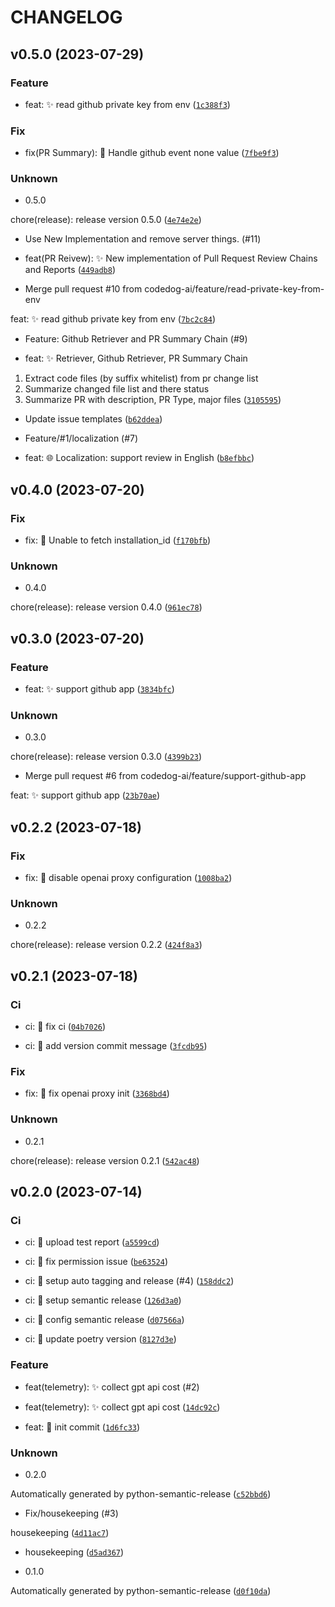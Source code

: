 # CHANGELOG





## v0.5.0 (2023-07-29)

### Feature

* feat: :sparkles: read github private key from env ([`1c388f3`](https://github.com/codedog-ai/codedog/commit/1c388f3bc5117f89fb8fa68d239d3eb837eeec7d))

### Fix

* fix(PR Summary): :bug: Handle github event none value ([`7fbe9f3`](https://github.com/codedog-ai/codedog/commit/7fbe9f3ff216cdbfc4f1681c1dfb8990ea46f9d1))

### Unknown

* 0.5.0

chore(release): release version 0.5.0 ([`4e74e2e`](https://github.com/codedog-ai/codedog/commit/4e74e2e1d7efb048bea2d5fd7bade5dda8739841))

* Use New Implementation and remove server things. (#11)

* feat(PR Reivew): :sparkles: New implementation of Pull Request Review Chains and Reports ([`449adb8`](https://github.com/codedog-ai/codedog/commit/449adb8bf32335bd3f8d4759198b79acd5372350))

* Merge pull request #10 from codedog-ai/feature/read-private-key-from-env

feat: :sparkles: read github private key from env ([`7bc2c84`](https://github.com/codedog-ai/codedog/commit/7bc2c845a0cf8a0275b6df23a839e1ba4ef7d026))

* Feature: Github Retriever and PR Summary Chain (#9)

* feat: :sparkles: Retriever, Github Retriever, PR Summary Chain

1. Extract code files (by suffix whitelist) from pr change list
2. Summarize changed file list and there status
3. Summarize PR with description, PR Type, major files ([`3105595`](https://github.com/codedog-ai/codedog/commit/310559526480b3be18e3cdce8c3da1a33b1dc654))

* Update issue templates ([`b62ddea`](https://github.com/codedog-ai/codedog/commit/b62ddea805d72c1f3e82134f91a10318c4c96104))

* Feature/#1/localization (#7)

* feat: :globe_with_meridians: Localization: support review in English ([`b8efbbc`](https://github.com/codedog-ai/codedog/commit/b8efbbcd1aabd1512fafd1ed3beb9e7a3f5f6423))


## v0.4.0 (2023-07-20)

### Fix

* fix: :bug: Unable to fetch installation_id ([`f170bfb`](https://github.com/codedog-ai/codedog/commit/f170bfb161b65c384bcb0e94a51717bfbd4cae12))

### Unknown

* 0.4.0

chore(release): release version 0.4.0 ([`961ec78`](https://github.com/codedog-ai/codedog/commit/961ec785de4a08289f37fd81a7c9da0a68ab8de2))


## v0.3.0 (2023-07-20)

### Feature

* feat: :sparkles: support github app ([`3834bfc`](https://github.com/codedog-ai/codedog/commit/3834bfc7a085317d7e7cf16c7199067fd84cf36f))

### Unknown

* 0.3.0

chore(release): release version 0.3.0 ([`4399b23`](https://github.com/codedog-ai/codedog/commit/4399b2324bf55a998f6daa76ea7101c8396b826b))

* Merge pull request #6 from codedog-ai/feature/support-github-app

feat: :sparkles: support github app ([`23b70ae`](https://github.com/codedog-ai/codedog/commit/23b70aef0af2f36ab558f624976d19970638aa23))


## v0.2.2 (2023-07-18)

### Fix

* fix: :bug: disable openai proxy configuration ([`1008ba2`](https://github.com/codedog-ai/codedog/commit/1008ba2267f4a4fe7754fa7807ef028563f7e643))

### Unknown

* 0.2.2

chore(release): release version 0.2.2 ([`424f8a3`](https://github.com/codedog-ai/codedog/commit/424f8a3ef450885b2b0762c704c51e01ce1efe8e))


## v0.2.1 (2023-07-18)

### Ci

* ci: :green_heart: fix ci ([`04b7026`](https://github.com/codedog-ai/codedog/commit/04b7026c77a609b98e4d95a60402cdc718b27f8d))

* ci: :construction_worker: add version commit message ([`3fcdb95`](https://github.com/codedog-ai/codedog/commit/3fcdb951a68e2b95f6056228c815ad3d2c1c6a84))

### Fix

* fix: :bug: fix openai proxy init ([`3368bd4`](https://github.com/codedog-ai/codedog/commit/3368bd4a6ea4013e96587efd4871a720e00f27ff))

### Unknown

* 0.2.1

chore(release): release version 0.2.1 ([`542ac48`](https://github.com/codedog-ai/codedog/commit/542ac487e6d173758a879030125dbc93b455250f))


## v0.2.0 (2023-07-14)

### Ci

* ci: :green_heart: upload test report ([`a5599cd`](https://github.com/codedog-ai/codedog/commit/a5599cdabd68e6a6fc75442b8d9fd8c0fde2d53f))

* ci: :green_heart: fix permission issue ([`be63524`](https://github.com/codedog-ai/codedog/commit/be635242211578ac6ae1f80931d92723897eb09f))

* ci: 👷 setup auto tagging and release (#4) ([`158ddc2`](https://github.com/codedog-ai/codedog/commit/158ddc217044c739c7cb324c29f6cecfd8071af8))

* ci: :construction_worker: setup semantic release ([`126d3a0`](https://github.com/codedog-ai/codedog/commit/126d3a06866816c07aed6208f8c88d54c0caeeba))

* ci: :green_heart: config semantic release ([`d07566a`](https://github.com/codedog-ai/codedog/commit/d07566a5de24c6cbd0383603777083d88612e5e4))

* ci: :green_heart: update poetry version ([`8127d3e`](https://github.com/codedog-ai/codedog/commit/8127d3e47f1e8be6ff51fe9e8ee7358aef00b68a))

### Feature

* feat(telemetry): :sparkles: collect gpt api cost (#2)

* feat(telemetry): :sparkles: collect gpt api cost ([`14dc92c`](https://github.com/codedog-ai/codedog/commit/14dc92c73b0ade2c6e6754f0a941995f33b1726f))

* feat: :tada: init commit ([`1d6fc33`](https://github.com/codedog-ai/codedog/commit/1d6fc33aefb697fd9fa2423867206906c79094b2))

### Unknown

* 0.2.0

Automatically generated by python-semantic-release ([`c52bbd6`](https://github.com/codedog-ai/codedog/commit/c52bbd69083663a3ad53991621b2ce25ae7bca62))

* Fix/housekeeping (#3)

housekeeping ([`4d11ac7`](https://github.com/codedog-ai/codedog/commit/4d11ac7d9d3a5a48f2eb2ca11ceb7499ecf7905c))

* housekeeping ([`d5ad367`](https://github.com/codedog-ai/codedog/commit/d5ad36797c99f46ad3747ae7de3af5575192be66))

* 0.1.0

Automatically generated by python-semantic-release ([`d0f10da`](https://github.com/codedog-ai/codedog/commit/d0f10da954d654d91f0191ddaeaf5c02a05c3c42))
